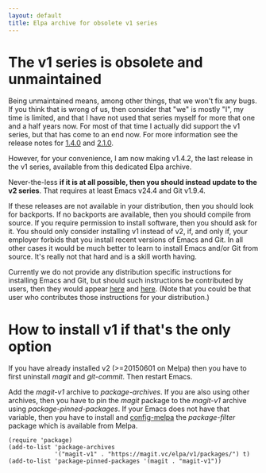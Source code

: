 ```yaml
---
layout: default
title: Elpa archive for obsolete v1 series
---
```


# The v1 series is obsolete and unmaintained

Being unmaintained means, among other things, that we won't fix any
bugs.  If you think that is wrong of us, then consider that "we" is
mostly "I", my time is limited, and that I have not used that series
myself for more that one and a half years now.  For most of that time
I actually did support the v1 series, but that has come to an end now.
For more information see the release notes for [1.4.0] and [2.1.0].

However, for your convenience, I am now making v1.4.2, the last
release in the v1 series, available from this dedicated Elpa archive.

Never-the-less **if it is at all possible, then you should instead
update to the v2 series**.  That requires at least Emacs v24.4 and Git
v1.9.4.

If these releases are not available in your distribution, then you
should look for backports.  If no backports are available, then you
should compile from source.  If you require permission to install
software, then you should ask for it.  You should only consider
installing v1 instead of v2, if, and only if, your employer forbids
that you install recent versions of Emacs and Git.  In all other cases
it would be much better to learn to install Emacs and/or Git from
source.  It's really not that hard and is a skill worth having.

Currently we do not provide any distribution specific instructions for
installing Emacs and Git, but should such instructions be contributed
by users, then they would appear [here][install-emacs]
and [here][install-git].  (Note that you could be that user who
contributes those instructions for your distribution.)

# How to install v1 if that's the only option

If you have already installed v2 (>=20150601 on Melpa) then you have
to first uninstall *magit* and *git-commit*.  Then restart Emacs.

Add the *magit-v1* archive to *package-archives*.  If you are also
using other archives, then you have to pin the *magit* package to the
*magit-v1* archive using *package-pinned-packages*.  If your Emacs
does not have that variable, then you have to install and
[config-melpa] the *package-filter* package which is available from
Melpa.

    (require 'package)
    (add-to-list 'package-archives
                 '("magit-v1" . "https://magit.vc/elpa/v1/packages/") t)
    (add-to-list 'package-pinned-packages '(magit . "magit-v1"))

[1.4.0]: https://raw.githubusercontent.com/magit/magit/master/Documentation/RelNotes/1.4.0.txt
[2.1.0]: https://raw.githubusercontent.com/magit/magit/master/Documentation/RelNotes/2.1.0.txt
[install-emacs]: https://magit.vc/manual/magit/I-am-using-an-Emacs-release-older-than-244.html
[install-git]:   https://magit.vc/manual/magit/I-am-using-a-Git-release-older-than-194.html
[config-melpa]:  https://melpa.org/#/getting-started
